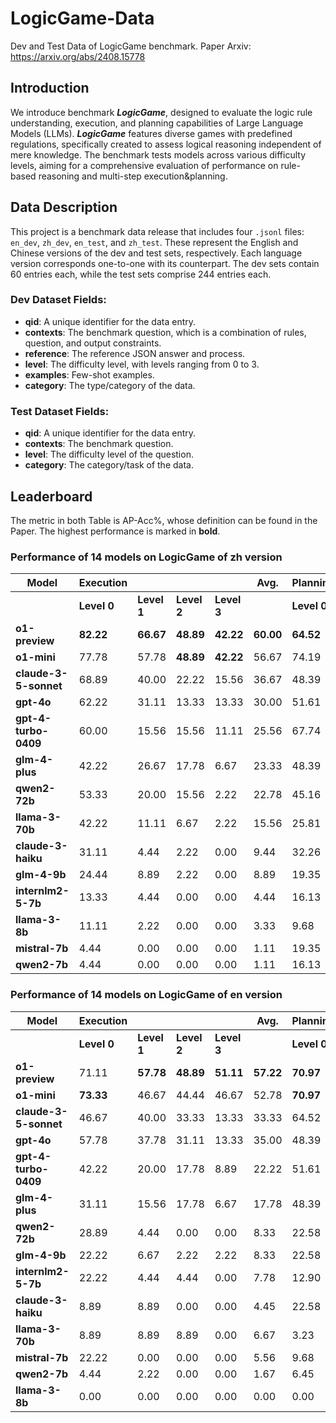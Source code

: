 # LogicGame-Data
Dev and Test Data of LogicGame benchmark. Paper Arxiv: https://arxiv.org/abs/2408.15778

## Introduction
We introduce benchmark ___LogicGame___, designed to evaluate the logic rule understanding, execution, and planning capabilities of Large Language Models (LLMs). ___LogicGame___ features diverse games with predefined regulations, specifically created to assess logical reasoning independent of mere knowledge. The benchmark tests models across various difficulty levels, aiming for a comprehensive evaluation of performance on rule-based reasoning and multi-step execution&planning.

## Data Description
This project is a benchmark data release that includes four `.jsonl` files: `en_dev`, `zh_dev`, `en_test`, and `zh_test`. These represent the English and Chinese versions of the dev and test sets, respectively. Each language version corresponds one-to-one with its counterpart. The dev sets contain 60 entries each, while the test sets comprise 244 entries each. 
### Dev Dataset Fields:
- **qid**: A unique identifier for the data entry.
- **contexts**: The benchmark question, which is a combination of rules, question, and output constraints.
- **reference**: The reference JSON answer and process.
- **level**: The difficulty level, with levels ranging from 0 to 3.
- **examples**: Few-shot examples.
- **category**: The type/category of the data.

### Test Dataset Fields:
- **qid**: A unique identifier for the data entry.
- **contexts**: The benchmark question.
- **level**: The difficulty level of the question.
- **category**: The category/task of the data.

## Leaderboard
The metric in both Table is AP-Acc%, whose definition can be found in the Paper. The highest performance is marked in **bold**.
### Performance of 14 models on LogicGame of **zh** version

| **Model**    | **Execution**    |    |    |    | **Avg.**    | **Planning**    |    |    |    | **Avg.**    | **Overall**    |
|--------------|----------------------|-----|-----|-----|----------------------|--------------------|-----|-----|-----|--------------------|-------------------|
|              | **Level 0** | **Level 1** | **Level 2** | **Level 3** |                  | **Level 0** | **Level 1** | **Level 2** | **Level 3** |                    |                    |
| **o1-preview** | **82.22** | **66.67** | **48.89** | **42.22** | **60.00** | **64.52** | **58.06** | **35.48** | **32.26** | **47.58** | **54.93** |
| **o1-mini** | 77.78 | 57.78 | **48.89** | **42.22** | 56.67 | 74.19 | **58.06** | **35.48** | 12.90 | 45.16 | 51.97 |
| **claude-3-5-sonnet** | 68.89 | 40.00 | 22.22 | 15.56 | 36.67 | 48.39 | 25.81 | 6.45 | 3.23 | 20.97 | 30.26 |
| **gpt-4o** | 62.22 | 31.11 | 13.33 | 13.33 | 30.00 | 51.61 | 22.58 | 9.68 | 6.45 | 22.58 | 26.97 |
| **gpt-4-turbo-0409** | 60.00 | 15.56 | 15.56 | 11.11 | 25.56 | 67.74 | 22.58 | 9.68 | 3.23 | 25.81 | 25.66 |
| **glm-4-plus** | 42.22 | 26.67 | 17.78 | 6.67 | 23.33 | 48.39 | 19.35 | 6.45 | 3.23 | 19.36 | 21.71 |
| **qwen2-72b** | 53.33 | 20.00 | 15.56 | 2.22 | 22.78 | 45.16 | 16.13 | 3.23 | 3.23 | 16.94 | 20.39 |
| **llama-3-70b** | 42.22 | 11.11 | 6.67 | 2.22 | 15.56 | 25.81 | 6.45 | 0.00 | 0.00 | 8.07 | 12.50 |
| **claude-3-haiku** | 31.11 | 4.44 | 2.22 | 0.00 | 9.44 | 32.26 | 6.45 | 0.00 | 0.00 | 9.68 | 9.54 |
| **glm-4-9b** | 24.44 | 8.89 | 2.22 | 0.00 | 8.89 | 19.35 | 3.23 | 0.00 | 0.00 | 5.65 | 7.57 |
| **internlm2-5-7b** | 13.33 | 4.44 | 0.00 | 0.00 | 4.44 | 16.13 | 3.23 | 0.00 | 0.00 | 4.84 | 4.61 |
| **llama-3-8b** | 11.11 | 2.22 | 0.00 | 0.00 | 3.33 | 9.68 | 6.45 | 0.00 | 0.00 | 4.03 | 3.62 |
| **mistral-7b** | 4.44 | 0.00 | 0.00 | 0.00 | 1.11 | 19.35 | 3.23 | 0.00 | 0.00 | 5.65 | 2.96 |
| **qwen2-7b** | 4.44 | 0.00 | 0.00 | 0.00 | 1.11 | 16.13 | 3.23 | 0.00 | 0.00 | 4.84 | 2.63 |

### Performance of 14 models on LogicGame of **en** version

| **Model**    | **Execution**    |    |    |    | **Avg.**    | **Planning**    |    |    |    | **Avg.**    | **Overall**    |
|--------------|----------------------|-----|-----|-----|----------------------|--------------------|-----|-----|-----|--------------------|-------------------|
|              | **Level 0** | **Level 1** | **Level 2** | **Level 3** |                  | **Level 0** | **Level 1** | **Level 2** | **Level 3** |                    |                    |
| **o1-preview** | 71.11 | **57.78** | **48.89** | **51.11** | **57.22** | **70.97** | **54.84** | **41.94** | **22.58** | **47.58** | **53.29** |
| **o1-mini** | **73.33** | 46.67 | 44.44 | 46.67 | 52.78 | **70.97** | 48.39 | 38.71 | **22.58** | 45.16 | 49.67 |
| **claude-3-5-sonnet** | 46.67 | 40.00 | 33.33 | 13.33 | 33.33 | 64.52 | 16.13 | 6.45 | 6.45 | 23.39 | 29.28 |
| **gpt-4o** | 57.78 | 37.78 | 31.11 | 13.33 | 35.00 | 48.39 | 19.35 | 3.23 | 3.23 | 18.55 | 28.29 |
| **gpt-4-turbo-0409** | 42.22 | 20.00 | 17.78 | 8.89 | 22.22 | 51.61 | 12.90 | 9.68 | 3.23 | 19.36 | 21.05 |
| **glm-4-plus** | 31.11 | 15.56 | 17.78 | 6.67 | 17.78 | 48.39 | 9.68 | 9.68 | 3.23 | 17.75 | 17.76 |
| **qwen2-72b** | 28.89 | 4.44 | 0.00 | 0.00 | 8.33 | 22.58 | 6.45 | 6.45 | 3.23 | 9.68 | 8.88 |
| **glm-4-9b** | 22.22 | 6.67 | 2.22 | 2.22 | 8.33 | 22.58 | 6.45 | 0.00 | 0.00 | 7.26 | 7.89 |
| **internlm2-5-7b** | 22.22 | 4.44 | 4.44 | 0.00 | 7.78 | 12.90 | 3.23 | 0.00 | 0.00 | 4.03 | 6.25 |
| **claude-3-haiku** | 8.89 | 8.89 | 0.00 | 0.00 | 4.45 | 22.58 | 0.00 | 0.00 | 0.00 | 5.65 | 4.93 |
| **llama-3-70b** | 8.89 | 8.89 | 8.89 | 0.00 | 6.67 | 3.23 | 3.23 | 0.00 | 0.00 | 1.62 | 4.61 |
| **mistral-7b** | 22.22 | 0.00 | 0.00 | 0.00 | 5.56 | 9.68 | 0.00 | 0.00 | 0.00 | 2.42 | 4.28 |
| **qwen2-7b** | 4.44 | 2.22 | 0.00 | 0.00 | 1.67 | 6.45 | 0.00 | 0.00 | 0.00 | 1.61 | 1.64 |
| **llama-3-8b** | 0.00 | 0.00 | 0.00 | 0.00 | 0.00 | 0.00 | 0.00 | 0.00 | 0.00 | 0.00 | 0.00 |


